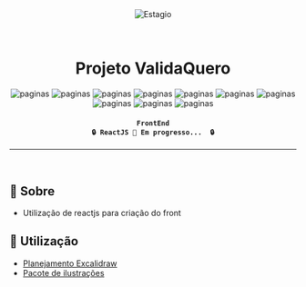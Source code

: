 <div align="center" id="top"> 
  <img src="https://firebasestorage.googleapis.com/v0/b/vxfontes.appspot.com/o/pics%20projects%2Fvalidaquero%2FvalidaQuero.png?alt=media&token=a22a195b-e266-4eb5-b30c-5db30954c5a3" alt="Estagio" />

  &#xa0;
</div>

<h1 align="center">
	Projeto ValidaQuero
</h1>

<p align="center">
  <img alt="paginas" src="https://img.shields.io/badge/dashboard-não_iniciado-red">
  <img alt="paginas" src="https://img.shields.io/badge/login-finalizada-green">
  <img alt="paginas" src="https://img.shields.io/badge/cadastro-finalizada-green">
  <img alt="paginas" src="https://img.shields.io/badge/pagina_principal-não_iniciado-red">
  <img alt="paginas" src="https://img.shields.io/badge/pagina_inicial-não_iniciado-red">
  <img alt="paginas" src="https://img.shields.io/badge/criação_de_template-não_iniciado-red">
  <img alt="paginas" src="https://img.shields.io/badge/tela_usuarios-não_iniciado-red">
  <img alt="paginas" src="https://img.shields.io/badge/upload_arquivos-não_iniciado-red">
  <img alt="paginas" src="https://img.shields.io/badge/meu_perfil-não_iniciado-red">
  <img alt="paginas" src="https://img.shields.io/badge/pagina_de_templates-não_iniciado-red">
</p>

<!-- Status -->

<h4 align="center"> 
	
	FrontEnd
	🔒 ReactJS 🚀 Em progresso...  🔒
</h4> 

<hr>

<br>

## :dart: Sobre ##

- Utilização de reactjs para criação do front

## :rocket: Utilização ##

- [Planejamento Excalidraw](https://excalidraw.com/#json=965q1ALN3HIEahRHDpwFn,mNdMTPpnCXavz5N4M7HOrQ)
- [Pacote de ilustrações](https://www.drawkit.com/illustrations/product-project-managers-illustrations)
